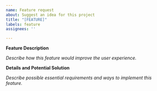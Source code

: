 ```yaml
---
name: Feature request
about: Suggest an idea for this project
title: "[FEATURE]"
labels: feature
assignees: ''

---
```


**Feature Description**

_Describe how this feature would improve the user experience._

**Details and Potential Solution**

_Describe possible essential requirements and ways to implement this feature._

